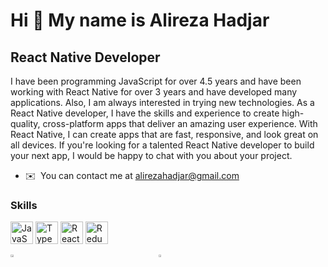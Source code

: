 Hi 👋 My name is Alireza Hadjar 
===============================  

React Native Developer 
----------------------  

I have been programming JavaScript for over 4.5 years and have been working with React Native for over 3 years and have developed many applications. Also, I am always interested in trying new technologies. As a React Native developer, I have the skills and experience to create high-quality, cross-platform apps that deliver an amazing user experience. With React Native, I can create apps that are fast, responsive, and look great on all devices. If you're looking for a talented React Native developer to build your next app, I would be happy to chat with you about your project.

* ✉️  You can contact me at [alirezahadjar@gmail.com](mailto:alirezahadjar@gmail.com)

### Skills

<p align="left"> <a href="https://developer.mozilla.org/en-US/docs/Web/JavaScript" target="_blank" rel="noreferrer"><img src="https://raw.githubusercontent.com/danielcranney/readme-generator/main/public/icons/skills/javascript-colored.svg" width="36" height="36" alt="JavaScript" /></a> <a href="https://www.typescriptlang.org/" target="_blank" rel="noreferrer"><img src="https://raw.githubusercontent.com/danielcranney/readme-generator/main/public/icons/skills/typescript-colored.svg" width="36" height="36" alt="TypeScript" /></a> <a href="https://reactjs.org/" target="_blank" rel="noreferrer"><img src="https://raw.githubusercontent.com/danielcranney/readme-generator/main/public/icons/skills/react-colored.svg" width="36" height="36" alt="React" /></a> <a href="https://redux.js.org/" target="_blank" rel="noreferrer"><img src="https://raw.githubusercontent.com/danielcranney/readme-generator/main/public/icons/skills/redux-colored.svg" width="36" height="36" alt="Redux" /></a> </p> 

<div style="display:flex; width:90%; flex-direction: row; gap: 20px">
  <div style="display:flex; flex: 1"><a href="https://github.com/AlirezaHadjar/expo-drag-drop-content-view" align="left"><img align="left" width="45%" src="https://github-readme-stats.vercel.app/api/pin/?username=Alirezahadjar&repo=expo-drag-drop-content-view&title_color=D1EE18&text_color=00FF77&icon_color=D1EE18&bg_color=1c1917&hide_border=true&locale=en" /></a></div>

<div  style="display:flex; flex: 1"><a href="https://github.com/AlirezaHadjar/react-native-crafty-animations" align="left"><img align="left" width="45%" src="https://github-readme-stats.vercel.app/api/pin/?username=Alirezahadjar&repo=react-native-crafty-animations&title_color=0891b2&text_color=a855f7&icon_color=0891b2&bg_color=1c1917&hide_border=true&locale=en" /></a></div>
</div>

